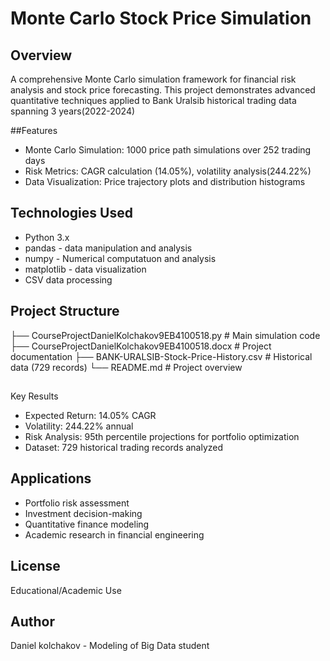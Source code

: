# Monte Carlo Stock Price Simulation

## Overview
A comprehensive Monte Carlo simulation framework for financial risk analysis and stock price forecasting. This project demonstrates advanced quantitative techniques applied to Bank Uralsib historical trading data spanning 3 years(2022-2024)

##Features
- Monte Carlo Simulation: 1000 price path simulations over 252 trading days
- Risk Metrics: CAGR calculation (14.05%), volatility analysis(244.22%)
- Data Visualization: Price trajectory plots and distribution histograms


## Technologies Used
- Python 3.x
- pandas - data manipulation and analysis
- numpy - Numerical computatuon and analysis
- matplotlib - data visualization
- CSV data processing

## Project Structure
├── CourseProjectDanielKolchakov9EB4100518.py # Main simulation code
├── CourseProjectDanielKolchakov9EB4100518.docx # Project documentation
├── BANK-URALSIB-Stock-Price-History.csv # Historical data (729 records)
└── README.md # Project overview

##
Key Results
- Expected Return: 14.05% CAGR
- Volatility: 244.22% annual
- Risk Analysis: 95th percentile projections for portfolio optimization
- Dataset: 729 historical trading records analyzed

## Applications
- Portfolio risk assessment
- Investment decision-making
- Quantitative finance modeling
- Academic research in financial engineering

## License
Educational/Academic Use

## Author
Daniel kolchakov - Modeling of Big Data student